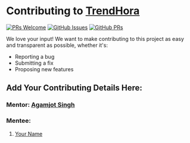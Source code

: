 # Contributing to [TrendHora](https://github.com/agamjotsingh18/trendhora-api)

[![PRs Welcome](https://img.shields.io/badge/PRs-welcome-brightgreen.svg?style=flat-square&logo=git&logoColor=fff)](https://github.com/agamjotsingh18/trendhora-api/pulls)
[![GitHub Issues](https://img.shields.io/github/issues/agamjotsingh18/trendhora-api?style=flat-square&logo=github&color=f00)](https://github.com/agamjotsingh18/trendhora-api/issues)
[![GitHub PRs](https://img.shields.io/github/issues-pr/agamjotsingh18/trendhora-api?style=flat-square&color=0A66C2&logo=github)](https://github.com/agamjotsingh18/trendhora-api/pulls)

We love your input! We want to make contributing to this project as easy and transparent as possible, whether it's:

-   Reporting a bug
-   Submitting a fix
-   Proposing new features

## Add Your Contributing Details Here:

### Mentor: [Agamjot Singh ](https://github.com/agamjotsingh18)

### Mentee:

1.  [Your Name](https://github.com/username)
